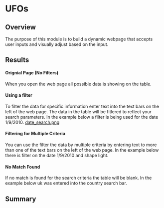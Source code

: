 # UFOs

## Overview
The purpose of this module is to build a dynamic webpage that accepts user inputs and visually adjust based on the input.

## Results

#### Orignial Page (No Filters)
When you open the web page all possible data is showing on the table. 
[]()

#### Using a filter
To filter the data for specific information enter text into the text bars on the left of the web page. The data in the table will be fitlered to reflect your search parameters. In the example below a filter is being used for the date 1/9/2010.
[date_search.png](https://github.com/Brandonkish1/UFOs/blob/main/Images/date_search.png)

#### Filtering for Multiple Criteria
You can use the filter the data by multiple criteria by entering text to more than one of the text bars on the left of the web page. In the example below there is filter on the date 1/9/2010 and shape light.
[]()

#### No Match Found
If no match is found for the search criteria the table will be blank. In the example below uk was entered into the country search bar.
[]()


## Summary
